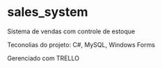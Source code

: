 # sales_system
Sistema de vendas com controle de estoque

Teconolias do projeto: C#, MySQL, Windows Forms

Gerenciado com TRELLO